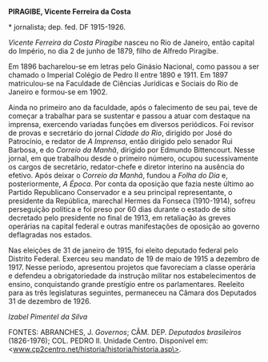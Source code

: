 **PIRAGIBE, Vicente Ferreira da Costa**

\* jornalista; dep. fed. DF 1915-1926.

*Vicente Ferreira da Costa Piragibe* nasceu no Rio de Janeiro, então
capital do Império, no dia 2 de junho de 1879, filho de Alfredo
Piragibe.

Em 1896 bacharelou-se em letras pelo Ginásio Nacional, como passou a ser
chamado o Imperial Colégio de Pedro II entre 1890 e 1911. Em 1897
matriculou-se na Faculdade de Ciências Jurídicas e Sociais do Rio de
Janeiro e formou-se em 1902.

Ainda no primeiro ano da faculdade, após o falecimento de seu pai, teve
de começar a trabalhar para se sustentar e passou a atuar com destaque
na imprensa, exercendo variadas funções em diversos periódicos. Foi
revisor de provas e secretário do jornal *Cidade do Rio*, dirigido por
José do Patrocínio, e redator de *A Imprensa*, então dirigido pelo
senador Rui Barbosa, e do *Correio da Manhã*, dirigido por Edmundo
Bittencourt. Nesse jornal, em que trabalhou desde o primeiro número,
ocupou sucessivamente os cargos de secretário, redator-chefe e diretor
interino na ausência do efetivo. Após deixar o *Correio da Manhã*,
fundou a *Folha do Dia* e, posteriormente, *A Época*. Por conta da
oposição que fazia neste último ao Partido Republicano Conservador e a
seu principal representante, o presidente da República, marechal Hermes
da Fonseca (1910-1914), sofreu perseguição política e foi preso por 60
dias durante o estado de sítio decretado pelo presidente no final de
1913, em retaliação às greves operárias na capital federal e outras
manifestações de oposição ao governo deflagradas nos estados.

Nas eleições de 31 de janeiro de 1915, foi eleito deputado federal pelo
Distrito Federal. Exerceu seu mandato de 19 de maio de 1915 a dezembro
de 1917. Nesse período, apresentou projetos que favoreciam a classe
operária e defendeu a obrigatoriedade da instrução militar nos
estabelecimentos de ensino, conquistando grande prestígio entre os
parlamentares. Reeleito para as três legislaturas seguintes, permaneceu
na Câmara dos Deputados 31 de dezembro de 1926.

*Izabel Pimentel da Silva*

FONTES: ABRANCHES, J. *Governos*; CÂM. DEP. *Deputados brasileiros*
(1826-1976); COL. PEDRO II. Unidade Centro. Disponível em:
\<www.cp2centro.net/historia/historia/historia.asp\>.
